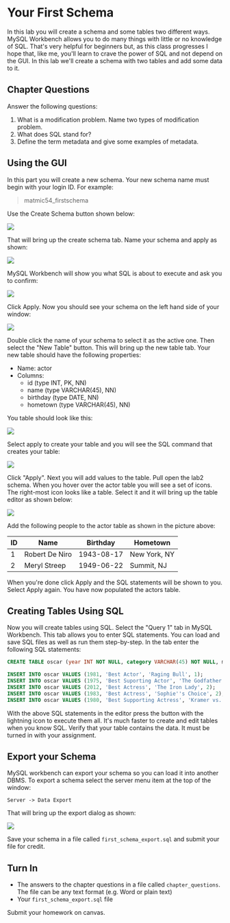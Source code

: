 # Your First Schema

In this lab you will create a schema and some tables two different ways. MySQL Workbench allows you to do many things with little or no knowledge of SQL. That's very helpful for beginners but, as this class progresses I hope that, like me, you'll learn to crave the power of SQL and not depend on the GUI. In this lab we'll create a schema with two tables and add some data to it.  

## Chapter Questions 

Answer the following questions:

  1. What is a modification problem. Name two types of modification problem. 
  2. What does SQL stand for? 
  3. Define the term metadata and give some examples of metadata. 

## Using the GUI

In this part you will create a new schema. Your new schema name must begin with your login ID. For example: 

> matmic54_firstschema

Use the Create Schema button shown below: 

![](https://sites.google.com/a/lifealgorithmic.com/cabrillo-home/_/rsrc/1513330349177/home/cis-154/lab-2---your-first-schema/Create%20Schema.png)

That will bring up the create schema tab. Name your schema and apply as shown:

![](https://sites.google.com/a/lifealgorithmic.com/cabrillo-home/_/rsrc/1454526758030/home/cis-154/lab-2---your-first-schema/Name%20and%20Apply.png)

MySQL Workbench will show you what SQL is about to execute and ask you to confirm:

![](https://sites.google.com/a/lifealgorithmic.com/cabrillo-home/_/rsrc/1513330349177/home/cis-154/lab-2---your-first-schema/Create%20Schema%20Apply.png)

Click Apply. Now you should see your schema on the left hand side of your window: 

![](https://sites.google.com/a/lifealgorithmic.com/cabrillo-home/_/rsrc/1454526758030/home/cis-154/lab-2---your-first-schema/Schema%20Created.png)

Double click the name of your schema to select it as the active one. Then select the "New Table" button. This will bring up the new table tab. Your new table should have the following properties: 

  * Name: actor
  * Columns:
    * id (type INT, PK, NN)
    * name (type VARCHAR(45), NN)
    * birthday (type DATE, NN)
    * hometown (type VARCHAR(45), NN)

You table should look like this: 

![](https://sites.google.com/a/lifealgorithmic.com/cabrillo-home/_/rsrc/1454526758030/home/cis-154/lab-2---your-first-schema/New%20Table.png)

Select apply to create your table and you will see the SQL command that creates your table:

![](https://sites.google.com/a/lifealgorithmic.com/cabrillo-home/_/rsrc/1454526758030/home/cis-154/lab-2---your-first-schema/Apply%20Table.png)

Click "Apply". Next you will add values to the table. Pull open the lab2 schema. When you hover over the actor table you will see a set of icons. The right-most icon looks like a table. Select it and it will bring up the table editor as shown below:

![](https://sites.google.com/a/lifealgorithmic.com/cabrillo-home/_/rsrc/1513330349177/home/cis-154/lab-2---your-first-schema/Add%20Actor%20Data.png)

Add the following people to the actor table as shown in the picture above: 

| ID | Name | Birthday | Hometown |
| --- | --- | --- | --- | 
| 1 | Robert De Niro | 1943-08-17 | New York, NY | 
| 2	| Meryl Streep | 1949-06-22 | Summit, NJ | 

When you're done click Apply and the SQL statements will be shown to you. Select Apply again. You have now populated the actors table. 

## Creating Tables Using SQL

Now you will create tables using SQL. Select the "Query 1" tab in MySQL Workbench. This tab allows you to enter SQL statements. You can load and save SQL files as well as run them step-by-step. In the tab enter the following SQL statements:

```sql
CREATE TABLE oscar (year INT NOT NULL, category VARCHAR(45) NOT NULL, movie VARCHAR(45), actor INT NOT NULL); 

INSERT INTO oscar VALUES (1981, 'Best Actor', 'Raging Bull', 1);
INSERT INTO oscar VALUES (1975, 'Best Suporting Actor', 'The Godfather: Part II', 1);
INSERT INTO oscar VALUES (2012, 'Best Actress', 'The Iron Lady', 2);
INSERT INTO oscar VALUES (1983, 'Best Actress', 'Sophie''s Choice', 2);
INSERT INTO oscar VALUES (1980, 'Best Supporting Actress', 'Kramer vs. Kramer', 2);
```

With the above SQL statements in the editor press the button with the lightning icon to execute them all. It's much faster to create and edit tables when you know SQL. Verify that your table contains the data. It must be turned in with your assignment. 

## Export your Schema 

MySQL workbench can export your schema so you can load it into another DBMS. To export a schema select the server menu item at the top of the window:

    Server -> Data Export

That will bring up the export dialog as shown:

![](https://sites.google.com/a/lifealgorithmic.com/cabrillo-home/_/rsrc/1513330349177/home/cis-154/lab-2---your-first-schema/Export%20Lab%202.png)

Save your schema in a file called `first_schema_export.sql` and submit your file for credit.

## Turn In

  * The answers to the chapter questions in a file called `chapter_questions`. The file can be any text format (e.g. Word or plain text)
  * Your `first_schema_export.sql` file 

Submit your homework on canvas.
